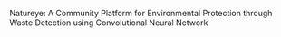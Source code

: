 Natureye: A Community Platform for Environmental Protection through Waste Detection using Convolutional Neural Network
